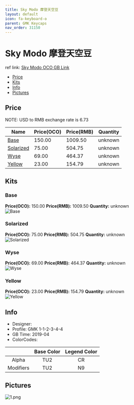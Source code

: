 ```yaml
---
title: Sky Modo 摩登天空豆
layout: default
icon: fa-keyboard-o
parent: GMK Keycaps
nav_order: 31150
---
```


# Sky Modo 摩登天空豆

ref link: [Sky Modo OCO GB Link](https://www.originativeco.com/products/sky-modo)

* [Price](#price)
* [Kits](#kits)
* [Info](#info)
* [Pictures](#pictures)


## Price  
NOTE: USD to RMB exchange rate is 6.73

| Name          | Price(OCO)    |  Price(RMB) | Quantity |
| ------------- | ------------ |  ---------- | -------- |
|[Base](#base)|150.00|1009.50|unknown|
|[Solarized](#solarized)|75.00|504.75|unknown|
|[Wyse](#wyse)|69.00|464.37|unknown|
|[Yellow](#yellow)|23.00|154.79|unknown|


## Kits
### Base
**Price(OCO):** 150.00    **Price(RMB):** 1009.50    **Quantity:** unknown  
<img src="{{ 'assets/images/gmk-keycaps/skymodo/kits_pics/base.png' | relative_url }}" alt="Base" class="image featured">

### Solarized
**Price(OCO):** 75.00    **Price(RMB):** 504.75    **Quantity:** unknown  
<img src="{{ 'assets/images/gmk-keycaps/skymodo/kits_pics/solarized.png' | relative_url }}" alt="Solarized" class="image featured">

### Wyse
**Price(OCO):** 69.00    **Price(RMB):** 464.37    **Quantity:** unknown  
<img src="{{ 'assets/images/gmk-keycaps/skymodo/kits_pics/wyse.png' | relative_url }}" alt="Wyse" class="image featured">

### Yellow
**Price(OCO):** 23.00    **Price(RMB):** 154.79    **Quantity:** unknown  
<img src="{{ 'assets/images/gmk-keycaps/skymodo/kits_pics/yellow.png' | relative_url }}" alt="Yellow" class="image featured">


## Info
* Designer: 
* Profile: GMK 1-1-2-3-4-4
* GB Time: 2019-04
* ColorCodes:

| |Base Color     | Legend Color
| :-------------: | :-------------: | :------------:
|Alpha|TU2|CR
|Modifiers|TU2|N9


## Pictures
<img src="{{ 'assets/images/gmk-keycaps/skymodo/rendering_pics/1.png' | relative_url }}" alt="1.png" class="image featured">
